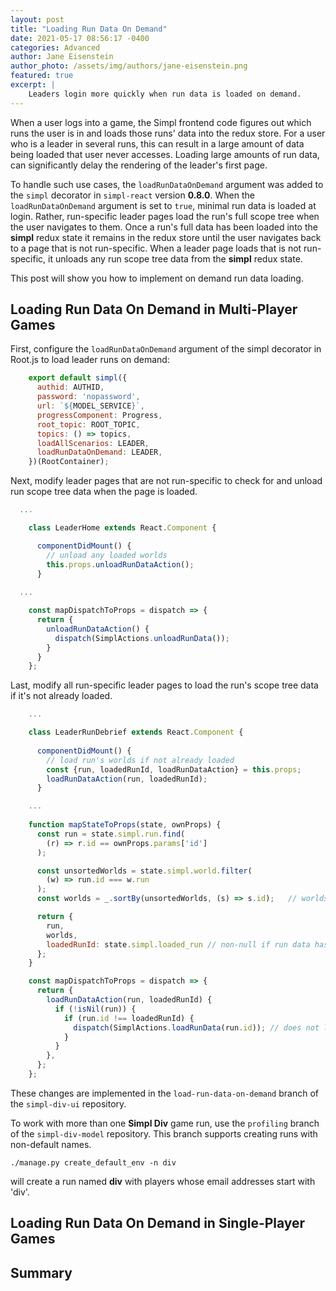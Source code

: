 ```yaml
---
layout: post
title: "Loading Run Data On Demand"
date: 2021-05-17 08:56:17 -0400
categories: Advanced
author: Jane Eisenstein
author_photo: /assets/img/authors/jane-eisenstein.png
featured: true
excerpt: |
    Leaders login more quickly when run data is loaded on demand.
---
```


When a user logs into a game, the Simpl frontend code figures out which runs the user is in and loads those runs' data into the redux store. 
For a user who is a leader in several runs, this can result in a large amount of data being loaded that user never accesses. 
Loading large amounts of run data, can significantly delay the rendering of the leader's first page.

To handle such use cases, the `loadRunDataOnDemand` argument was added to the `simpl` decorator in `simpl-react` version **0.8.0**. 
When the `loadRunDataOnDemand` argument is set to `true`, minimal run data is loaded at login. 
Rather, run-specific leader pages load the run's full scope tree when the user navigates to them. 
Once a run's full data has been loaded into the **simpl** redux state it remains in the redux store until the user navigates back to a page that is not run-specific. 
When a leader page loads that is not run-specific, it unloads any run scope tree data from the **simpl** redux state.

This post will show you how to implement on demand run data loading. 


## Loading Run Data On Demand in Multi-Player Games

First, configure the `loadRunDataOnDemand` argument of the simpl decorator in Root.js to load leader runs on demand:

```jsx
    export default simpl({
      authid: AUTHID,
      password: 'nopassword',
      url: `${MODEL_SERVICE}`,
      progressComponent: Progress,
      root_topic: ROOT_TOPIC,
      topics: () => topics,
      loadAllScenarios: LEADER,
      loadRunDataOnDemand: LEADER,
    })(RootContainer);

```

Next, modify leader pages that are not run-specific to check for and unload run scope tree data when the page is loaded.

```jsx
  ...

    class LeaderHome extends React.Component {  

      componentDidMount() {
        // unload any loaded worlds
        this.props.unloadRunDataAction();
      }
  
  ...

    const mapDispatchToProps = dispatch => {
      return {
        unloadRunDataAction() {
          dispatch(SimplActions.unloadRunData());
        }
      }
    };

```

Last, modify all run-specific leader pages to load the run's scope tree data if it's not already loaded.

```jsx
    ...

    class LeaderRunDebrief extends React.Component {
    
      componentDidMount() {
        // load run's worlds if not already loaded
        const {run, loadedRunId, loadRunDataAction} = this.props;
        loadRunDataAction(run, loadedRunId);
      }

    ...
      
    function mapStateToProps(state, ownProps) {
      const run = state.simpl.run.find(
        (r) => r.id == ownProps.params['id']
      );

      const unsortedWorlds = state.simpl.world.filter(
        (w) => run.id === w.run
      );
      const worlds = _.sortBy(unsortedWorlds, (s) => s.id);   // worlds are created in order

      return {
        run,
        worlds,
        loadedRunId: state.simpl.loaded_run // non-null if run data has been loaded
      };
    }

    const mapDispatchToProps = dispatch => {
      return {
        loadRunDataAction(run, loadedRunId) {
          if (!isNil(run)) {
            if (run.id !== loadedRunId) {
              dispatch(SimplActions.loadRunData(run.id)); // does not load player scenarios
            }
          }
        },
      };
    };

```

These changes are implemented in the `load-run-data-on-demand` branch of the `simpl-div-ui` repository. 

To work with more than one **Simpl Div** game run, use the `profiling` branch of the `simpl-div-model` repository. 
This branch supports creating runs with non-default names.

```shell
./manage.py create_default_env -n div

```
will create a run named **div** with players whose email addresses start with 'div'.

## Loading Run Data On Demand in Single-Player Games



## Summary















